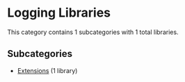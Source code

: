 # Logging Libraries

This category contains 1 subcategories with 1 total libraries.

## Subcategories

- [Extensions](Extensions.md) (1 library)
